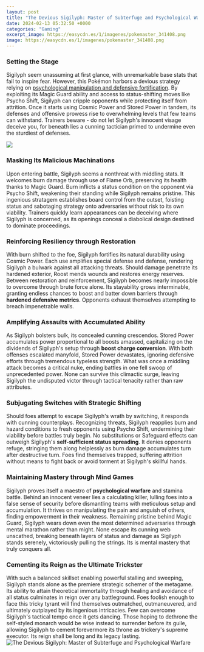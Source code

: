 ```yaml
---
layout: post
title: "The Devious Sigilyph: Master of Subterfuge and Psychological Warfare"
date: 2024-02-13 05:32:50 +0000
categories: "Gaming"
excerpt_image: https://easycdn.es/1/imagenes/pokemaster_341408.png
image: https://easycdn.es/1/imagenes/pokemaster_341408.png
---
```


### Setting the Stage 
Sigilyph seem unassuming at first glance, with unremarkable base stats that fail to inspire fear. However, this Pokémon harbors a devious strategy relying on [psychological manipulation and defensive fortification](https://store.fi.io.vn/womens-crass-christmas-gnome-matching-family-ugly-v-neck-t-shirt/women&). By exploiting its Magic Guard ability and access to status-shifting moves like Psycho Shift, Sigilyph can cripple opponents while protecting itself from attrition. Once it starts using Cosmic Power and Stored Power in tandem, its defenses and offensive prowess rise to overwhelming levels that few teams can withstand. Trainers beware - do not let Sigilyph's innocent visage deceive you, for beneath lies a cunning tactician primed to undermine even the sturdiest of defenses.

![](https://d.furaffinity.net/art/mopomoko/1434925053/1434925053.mopomoko_sd_02122014__sigilyph_by_mopomoko-d88i1p5.png)
### Masking Its Malicious Machinations
Upon entering battle, Sigilyph seems a nonthreat with middling stats. It welcomes burn damage through use of Flame Orb, preserving its health thanks to Magic Guard. Burn inflicts a status condition on the opponent via Psycho Shift, weakening their standing while Sigilyph remains pristine. This ingenious stratagem establishes board control from the outset, foisting status and sabotaging strategy onto adversaries without risk to its own viability. Trainers quickly learn appearances can be deceiving where Sigilyph is concerned, as its openings conceal a diabolical design destined to dominate proceedings. 
### Reinforcing Resiliency through Restoration
With burn shifted to the foe, Sigilyph fortifies its natural durability using Cosmic Power. Each use amplifies special defense and defense, rendering Sigilyph a bulwark against all attacking threats. Should damage penetrate its hardened exterior, Roost mends wounds and restores energy reserves. Between restoration and reinforcement, Sigilyph becomes nearly impossible to overcome through brute force alone. Its stayability grows interminable, granting endless chances to boost and batter down barriers through **hardened defensive metrics**. Opponents exhaust themselves attempting to breach impenetrable walls.
### Amplifying Assaults with Accumulated Ability 
As Sigilyph bolsters bulk, its concealed cunning crescendos. Stored Power accumulates power proportional to all boosts amassed, capitalizing on the dividends of Sigilyph's setup through **boost charge conversion**. With both offenses escalated manyfold, Stored Power devastates, ignoring defensive efforts through tremendous typeless strength. What was once a middling attack becomes a critical nuke, ending battles in one fell swoop of unprecedented power. None can survive this climactic surge, leaving Sigilyph the undisputed victor through tactical tenacity rather than raw attributes.
### Subjugating Switches with Strategic Shifting 
Should foes attempt to escape Sigilyph's wrath by switching, it responds with cunning counterplays. Recognizing threats, Sigilyph reapplies burn and hazard conditions to fresh opponents using Psycho Shift, undermining their viability before battles truly begin. No substitutions or Safeguard effects can outweigh Sigilyph's **self-sufficient status spreading**. It denies opponents refuge, stringing them along helplessly as burn damage accumulates turn after destructive turn. Foes find themselves trapped, suffering attrition without means to fight back or avoid torment at Sigilyph's skillful hands.
### Maintaining Mastery through Mind Games 
Sigilyph proves itself a maestro of **psychological warfare** and stamina battle. Behind an innocent veneer lies a calculating killer, lulling foes into a false sense of security before dismantling teams with meticulous setup and accumulation. It thrives on manipulating the pain and anguish of others, finding empowerment in their weakness. Remaining pristine behind Magic Guard, Sigilyph wears down even the most determined adversaries through mental marathon rather than might. None escape its cunning web unscathed, breaking beneath layers of status and damage as Sigilyph stands serenely, victoriously pulling the strings. Its is mental mastery that truly conquers all.
### Cementing its Reign as the Ultimate Trickster 
With such a balanced skillset enabling powerful stalling and sweeping, Sigilyph stands alone as the premiere strategic schemer of the metagame. Its ability to attain theoretical immortality through healing and avoidance of all status culminates in reign over any battleground. Foes foolish enough to face this tricky tyrant will find themselves outmatched, outmaneuvered, and ultimately outplayed by its ingenious intricacies. Few can overcome Sigilyph's tactical tempo once it gets dancing. Those hoping to dethrone the self-styled monarch would be wise instead to surrender before its guile, allowing Sigilyph to cement forevermore its throne as trickery's supreme executor. Its reign shall be long and its legacy lasting.
![The Devious Sigilyph: Master of Subterfuge and Psychological Warfare](https://easycdn.es/1/imagenes/pokemaster_341408.png)